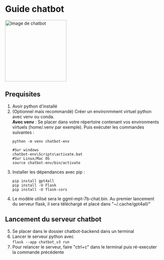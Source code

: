 # Guide chatbot
<img src="https://static.crozdesk.com/web_app_library/providers/logos/000/003/155/original/chatbots-builder-1510149769-logo.png?1510149769" alt="Image de chatbot" width="200"/>


## Prequisites
1. Avoir python d'installé
2. (Optionnel mais recommandé) Créer un environmment virtuel python avec venv ou conda. <br> **Avec venv** :
    Se placer dans votre répertoire contenant vos environments virtuels (home/.venv par exemple). Puis exécuter les commandes suivantes :
    ```
    python -m venv chatbot-env

    #Sur windows
    chatbot-env\Scripts\activate.bat
    #Sur Linux/Mac OS
    source chatbot-env/bin/activate
    ```
3. Installer les dépendances avec pip :
    ``` 
    pip install gpt4all
    pip install -U Flask
    pip install -U flask-cors
    ```
4. Le modèle utilisé sera le ggml-mpt-7b-chat.bin. Au premier lancement du serveur flask, il sera téléchargé et placé dans "~/.cache/gpt4all/"
## Lancement du serveur chatbot
5. Se placer dans le dossier chatbot-backend dans un terminal
6. Lancer le serveur python avec 
    <br>`flask --app chatbot_v3 run`
7. Pour relancer le serveur, faire "ctrl+c" dans le terminal puis ré-executer la commande précédente

